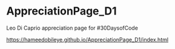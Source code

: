 # AppreciationPage_D1
Leo Di Caprio appreciation page for #30DaysofCode

https://hameedobileye.github.io/AppreciationPage_D1/index.html
